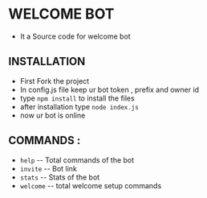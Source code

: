 # WELCOME BOT

-  It a Source code for welcome bot 

##  INSTALLATION

-   First Fork the project 
-   In config.js file keep ur bot token , prefix and owner id 
-   type `npm install` to install the files
-   after installation type `node index.js`
-   now ur bot is online 

## COMMANDS :

-  `help`    --  Total commands of the bot
-  `invite`  --  Bot link
-  `stats`   --  Stats of the bot
-  `welcome` --  total welcome setup commands


